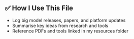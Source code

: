 
## ✅ How I Use This File

- Log big model releases, papers, and platform updates
- Summarise key ideas from research and tools
- Reference PDFs and tools linked in my resources folder

